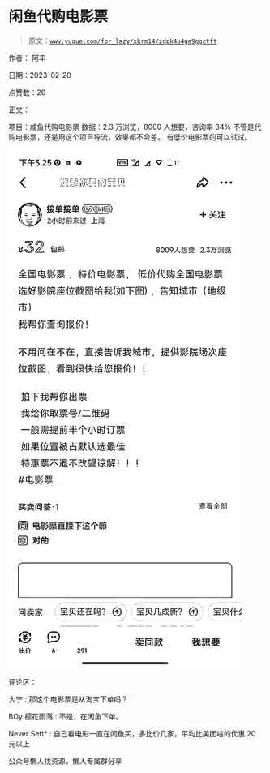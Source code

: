 # 闲鱼代购电影票

> 原文：[`www.yuque.com/for_lazy/xkrm14/zdpk4u4ge9ggctft`](https://www.yuque.com/for_lazy/xkrm14/zdpk4u4ge9ggctft)



作者： 阿丰



日期：2023-02-20



点赞数：26

<ne-card data-card-name="hr" data-card-type="block" id="QQsPZ" data-event-boundary="card">

正文：



项目：咸鱼代购电影票 数据：2.3 万浏览，8000 人想要，咨询率 34% 不管是代购电影票，还是用这个项目导流，效果都不会差。 有低价电影票的可以试试。



<ne-card data-card-name="image" data-card-type="inline" id="Iqhfb" data-event-boundary="card">![](img/e8aa1cb2ada72554438789cc841ecc78.png)</ne-card>

<ne-card data-card-name="hr" data-card-type="block" id="k7wpD" data-event-boundary="card">

评论区：



大宁 : 那这个电影票是从淘宝下单吗？



BOy 樱花雨落 : 不是，在闲鱼下单。



Never Sett* : 自己看电影一直在闲鱼买，多比价几家，平均比美团啥的优惠 20 元以上

<ne-card data-card-name="hr" data-card-type="block" id="eEw5Z" data-event-boundary="card">

公众号懒人找资源，懒人专属群分享

</ne-card></ne-card></ne-card>